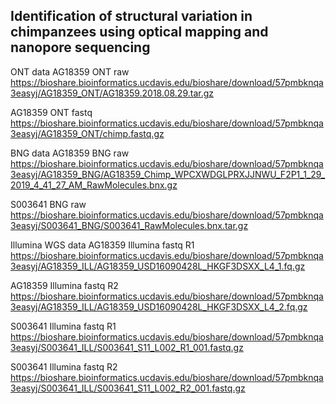 ## Identification of structural variation in chimpanzees using optical mapping and nanopore sequencing

ONT data
AG18359 ONT raw
https://bioshare.bioinformatics.ucdavis.edu/bioshare/download/57pmbknqa3easyj/AG18359_ONT/AG18359.2018.08.29.tar.gz

AG18359 ONT fastq
https://bioshare.bioinformatics.ucdavis.edu/bioshare/download/57pmbknqa3easyj/AG18359_ONT/chimp.fastq.gz

BNG data
AG18359 BNG raw
https://bioshare.bioinformatics.ucdavis.edu/bioshare/download/57pmbknqa3easyj/AG18359_BNG/AG18359_Chimp_WPCXWDGLPRXJJNWU_F2P1_1_29_2019_4_41_27_AM_RawMolecules.bnx.gz

S003641 BNG raw
https://bioshare.bioinformatics.ucdavis.edu/bioshare/download/57pmbknqa3easyj/S003641_BNG/S003641_RawMolecules.bnx.tar.gz

Illumina WGS data
AG18359 Illumina fastq R1
https://bioshare.bioinformatics.ucdavis.edu/bioshare/download/57pmbknqa3easyj/AG18359_ILL/AG18359_USD16090428L_HKGF3DSXX_L4_1.fq.gz

AG18359 Illumina fastq R2
https://bioshare.bioinformatics.ucdavis.edu/bioshare/download/57pmbknqa3easyj/AG18359_ILL/AG18359_USD16090428L_HKGF3DSXX_L4_2.fq.gz

S003641 Illumina fastq R1
https://bioshare.bioinformatics.ucdavis.edu/bioshare/download/57pmbknqa3easyj/S003641_ILL/S003641_S11_L002_R1_001.fastq.gz

S003641 Illumina fastq R2
https://bioshare.bioinformatics.ucdavis.edu/bioshare/download/57pmbknqa3easyj/S003641_ILL/S003641_S11_L002_R2_001.fastq.gz
